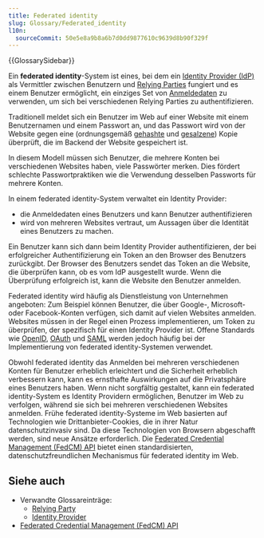 ```yaml
---
title: Federated identity
slug: Glossary/Federated_identity
l10n:
  sourceCommit: 50e5e8a9b8a6b7d0dd9877610c9639d8b90f329f
---
```


{{GlossarySidebar}}

Ein **federated identity**-System ist eines, bei dem ein [Identity Provider (IdP)](/de/docs/Glossary/identity_provider) als Vermittler zwischen Benutzern und [Relying Parties](/de/docs/Glossary/relying_party) fungiert und es einem Benutzer ermöglicht, ein einziges Set von [Anmeldedaten](/de/docs/Glossary/credential) zu verwenden, um sich bei verschiedenen Relying Parties zu authentifizieren.

Traditionell meldet sich ein Benutzer im Web auf einer Website mit einem Benutzernamen und einem Passwort an, und das Passwort wird von der Website gegen eine (ordnungsgemäß [gehashte](/de/docs/Glossary/hash) und [gesalzene](/de/docs/Glossary/salt)) Kopie überprüft, die im Backend der Website gespeichert ist.

In diesem Modell müssen sich Benutzer, die mehrere Konten bei verschiedenen Websites haben, viele Passwörter merken. Dies fördert schlechte Passwortpraktiken wie die Verwendung desselben Passworts für mehrere Konten.

In einem federated identity-System verwaltet ein Identity Provider:

- die Anmeldedaten eines Benutzers und kann Benutzer authentifizieren
- wird von mehreren Websites vertraut, um Aussagen über die Identität eines Benutzers zu machen.

Ein Benutzer kann sich dann beim Identity Provider authentifizieren, der bei erfolgreicher Authentifizierung ein Token an den Browser des Benutzers zurückgibt. Der Browser des Benutzers sendet das Token an die Website, die überprüfen kann, ob es vom IdP ausgestellt wurde. Wenn die Überprüfung erfolgreich ist, kann die Website den Benutzer anmelden.

Federated identity wird häufig als Dienstleistung von Unternehmen angeboten: Zum Beispiel können Benutzer, die über Google-, Microsoft- oder Facebook-Konten verfügen, sich damit auf vielen Websites anmelden. Websites müssen in der Regel einen Prozess implementieren, um Token zu überprüfen, der spezifisch für einen Identity Provider ist. Offene Standards wie [OpenID](https://en.wikipedia.org/wiki/OpenID), [OAuth](https://en.wikipedia.org/wiki/OAuth) und [SAML](https://en.wikipedia.org/wiki/Security_Assertion_Markup_Language) werden jedoch häufig bei der Implementierung von federated identity-Systemen verwendet.

Obwohl federated identity das Anmelden bei mehreren verschiedenen Konten für Benutzer erheblich erleichtert und die Sicherheit erheblich verbessern kann, kann es ernsthafte Auswirkungen auf die Privatsphäre eines Benutzers haben. Wenn nicht sorgfältig gestaltet, kann ein federated identity-System es Identity Providern ermöglichen, Benutzer im Web zu verfolgen, während sie sich bei mehreren verschiedenen Websites anmelden. Frühe federated identity-Systeme im Web basierten auf Technologien wie Drittanbieter-Cookies, die in ihrer Natur datenschutzinvasiv sind. Da diese Technologien von Browsern abgeschafft werden, sind neue Ansätze erforderlich. Die [Federated Credential Management (FedCM) API](/de/docs/Web/API/FedCM_API) bietet einen standardisierten, datenschutzfreundlichen Mechanismus für federated identity im Web.

## Siehe auch

- Verwandte Glossareinträge:
  - [Relying Party](/de/docs/Glossary/Relying_party)
  - [Identity Provider](/de/docs/Glossary/Identity_provider)
- [Federated Credential Management (FedCM) API](/de/docs/Web/API/FedCM_API)
